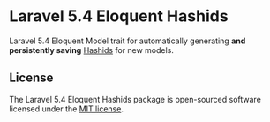 Laravel 5.4 Eloquent Hashids
==========================
Laravel 5.4 Eloquent Model trait for automatically generating **and persistently saving** [Hashids](http://hashids.org) for new models.  

## License

The Laravel 5.4 Eloquent Hashids package is open-sourced software licensed under the [MIT license](http://opensource.org/licenses/MIT).
